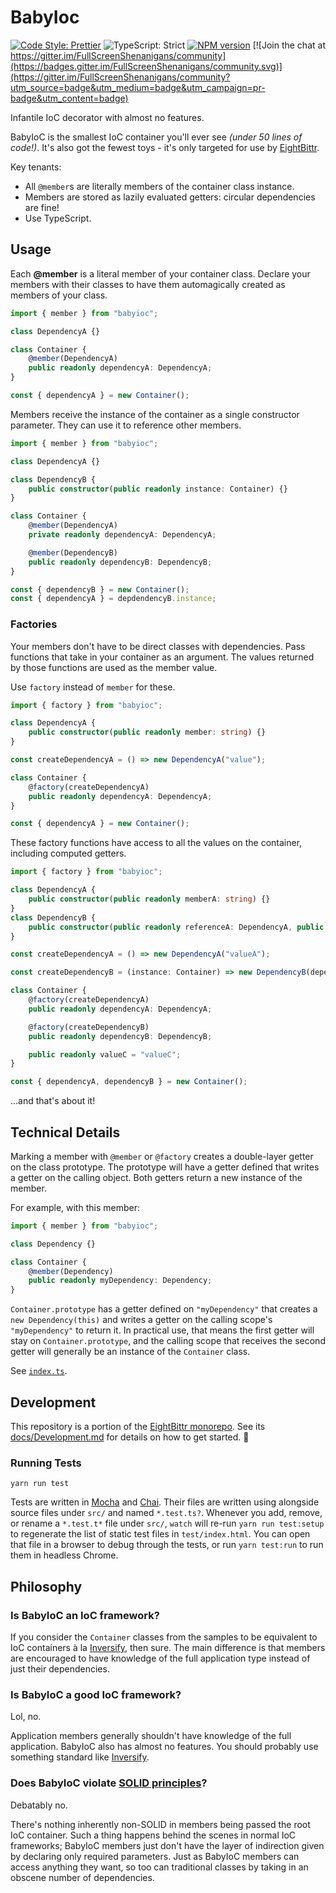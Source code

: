 <!-- Top -->

# BabyIoc

[![Code Style: Prettier](https://img.shields.io/badge/code_style-prettier-brightgreen.svg)](https://prettier.io)
![TypeScript: Strict](https://img.shields.io/badge/typescript-strict-brightgreen.svg)
[![NPM version](https://badge.fury.io/js/babyioc.svg)](http://badge.fury.io/js/babyioc)
[![Join the chat at https://gitter.im/FullScreenShenanigans/community](https://badges.gitter.im/FullScreenShenanigans/community.svg)](https://gitter.im/FullScreenShenanigans/community?utm_source=badge&utm_medium=badge&utm_campaign=pr-badge&utm_content=badge)

Infantile IoC decorator with almost no features.

<!-- /Top -->

BabyIoC is the smallest IoC container you'll ever see _(under 50 lines of code!)_.
It's also got the fewest toys - it's only targeted for use by [EightBittr](https://github.com/FullScreenShenanigans/EightBittr).

Key tenants:

-   All `@member`s are literally members of the container class instance.
-   Members are stored as lazily evaluated getters: circular dependencies are fine!
-   Use TypeScript.

## Usage

Each **@member** is a literal member of your container class.
Declare your members with their classes to have them automagically created as members of your class.

```typescript
import { member } from "babyioc";

class DependencyA {}

class Container {
    @member(DependencyA)
    public readonly dependencyA: DependencyA;
}

const { dependencyA } = new Container();
```

Members receive the instance of the container as a single constructor parameter.
They can use it to reference other members.

```typescript
import { member } from "babyioc";

class DependencyA {}

class DependencyB {
    public constructor(public readonly instance: Container) {}
}

class Container {
    @member(DependencyA)
    private readonly dependencyA: DependencyA;

    @member(DependencyB)
    public readonly dependencyB: DependencyB;
}

const { dependencyB } = new Container();
const { dependencyA } = depdendencyB.instance;
```

### Factories

Your members don't have to be direct classes with dependencies.
Pass functions that take in your container as an argument.
The values returned by those functions are used as the member value.

Use `factory` instead of `member` for these.

```typescript
import { factory } from "babyioc";

class DependencyA {
    public constructor(public readonly member: string) {}
}

const createDependencyA = () => new DependencyA("value");

class Container {
    @factory(createDependencyA)
    public readonly dependencyA: DependencyA;
}

const { dependencyA } = new Container();
```

These factory functions have access to all the values on the container, including computed getters.

```typescript
import { factory } from "babyioc";

class DependencyA {
    public constructor(public readonly memberA: string) {}
}
class DependencyB {
    public constructor(public readonly referenceA: DependencyA, public readonly valueC: string) {}
}

const createDependencyA = () => new DependencyA("valueA");

const createDependencyB = (instance: Container) => new DependencyB(dependencyA, container.valueC);

class Container {
    @factory(createDependencyA)
    public readonly dependencyA: DependencyA;

    @factory(createDependencyB)
    public readonly dependencyB: DependencyB;

    public readonly valueC = "valueC";
}

const { dependencyA, dependencyB } = new Container();
```

...and that's about it!

## Technical Details

Marking a member with `@member` or `@factory` creates a double-layer getter on the class prototype.
The prototype will have a getter defined that writes a getter on the calling object.
Both getters return a new instance of the member.

For example, with this member:

```typescript
import { member } from "babyioc";

class Dependency {}

class Container {
    @member(Dependency)
    public readonly myDependency: Dependency;
}
```

`Container.prototype` has a getter defined on `"myDependency"` that creates a `new Dependency(this)` and writes a getter on the calling scope's `"myDependency"` to return it.
In practical use, that means the first getter will stay on `Container.prototype`, and the calling scope that receives the second getter will generally be an instance of the `Container` class.

See [`index.ts`](src/index.ts).

<!-- Development -->

## Development

This repository is a portion of the [EightBittr monorepo](https://raw.githubusercontent.com/FullScreenShenanigans/EightBittr).
See its [docs/Development.md](../../docs/Development.md) for details on how to get started. 💖

### Running Tests

```shell
yarn run test
```

Tests are written in [Mocha](https://github.com/mochajs/mocha) and [Chai](https://github.com/chaijs/chai).
Their files are written using alongside source files under `src/` and named `*.test.ts?`.
Whenever you add, remove, or rename a `*.test.t*` file under `src/`, `watch` will re-run `yarn run test:setup` to regenerate the list of static test files in `test/index.html`.
You can open that file in a browser to debug through the tests, or run `yarn test:run` to run them in headless Chrome.

<!-- Maps -->
<!-- /Maps -->

<!-- /Development -->

## Philosophy

### Is BabyIoC an IoC framework?

If you consider the `Container` classes from the samples to be equivalent to IoC containers à la [Inversify](http://inversify.io), then sure.
The main difference is that members are encouraged to have knowledge of the full application type instead of just their dependencies.

### Is BabyIoC a **good** IoC framework?

Lol, no.

Application members generally shouldn't have knowledge of the full application.
BabyIoC also has almost no features.
You should probably use something standard like [Inversify](http://inversify.io).

### Does BabyIoC violate [SOLID principles](<https://en.wikipedia.org/wiki/SOLID_(object-oriented_design)>)?

Debatably no.

There's nothing inherently non-SOLID in members being passed the root IoC container.
Such a thing happens behind the scenes in normal IoC frameworks; BabyIoC members just don't have the layer of indirection given by declaring only required parameters.
Just as BabyIoC members can access anything they want, so too can traditional classes by taking in an obscene number of dependencies.
